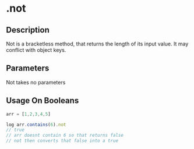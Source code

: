 # .not

## Description

Not is a bracketless method, that returns the length of its input value. It may conflict with object keys.

## Parameters

Not takes no parameters

## Usage On Booleans

```javascript
arr = [1,2,3,4,5]

log arr.contains(6).not
// true
// arr doesnt contain 6 so that returns false
// not then converts that false into a true
```
